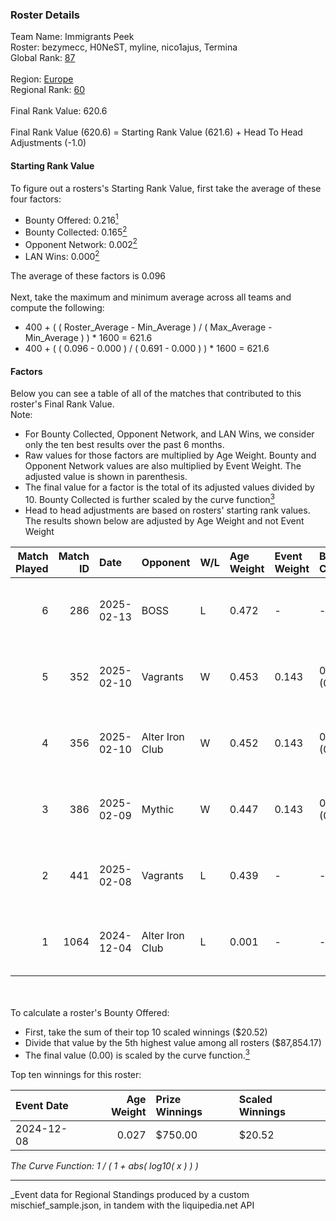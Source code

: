 ### Roster Details<br />
Team Name: Immigrants Peek<br />
Roster: bezymecc, H0NeST, myline, nico1ajus, Termina<br />
Global Rank: [87](../../standings_global_2025_06_02.md)<br />
<br />
Region: [Europe]( ../../standings_europe_2025_06_02.md)<br />
Regional Rank: [60]( ../../standings_europe_2025_06_02.md)<br />
<br />
Final Rank Value:  620.6<br />
<br />
Final Rank Value (620.6) = Starting Rank Value (621.6) + Head To Head Adjustments (-1.0)<br />

#### Starting Rank Value<br />
To figure out a rosters's Starting Rank Value, first take the average of these four factors:<br />
- Bounty Offered: 0.216[<sup>1</sup>](#table2)
- Bounty Collected: 0.165[<sup>2</sup>](#table1)
- Opponent Network: 0.002[<sup>2</sup>](#table1)
- LAN Wins: 0.000[<sup>2</sup>](#table1)

The average of these factors is 0.096<br />
<br />
Next, take the maximum and minimum average across all teams and compute the following:<br />
- 400 + ( ( Roster_Average - Min_Average ) / ( Max_Average - Min_Average ) ) * 1600 = 621.6
- 400 + ( ( 0.096 - 0.000 ) / ( 0.691 - 0.000 ) ) * 1600 = 621.6


#### Factors<br />
Below you can see a table of all of the matches that contributed to this roster's Final Rank Value.<br />
Note:<br />

- For Bounty Collected, Opponent Network, and LAN Wins, we consider only the ten best results over the past 6 months.
- Raw values for those factors are multiplied by Age Weight. Bounty and Opponent Network values are also multiplied by Event Weight. The adjusted value is shown in parenthesis.
- The final value for a factor is the total of its adjusted values divided by 10. Bounty Collected is further scaled by the curve function[<sup>3</sup>](#curveFunction)
- Head to head adjustments are based on rosters' starting rank values. The results shown below are adjusted by Age Weight and not Event Weight
<span id="table1"></span><br />


| Match Played | Match ID | Date       | Opponent        | W/L | Age Weight | Event Weight | Bounty Collected | Opponent Network | LAN Wins  | H2H Adj. | Roster                                         |
| -: | -: | :- | :- | :- | :- | :- | :- | :- | :- | -: | :- |
|            6 |      286 | 2025-02-13 | BOSS            | L   | 0.472      | -            | -                | -                | -         |    -7.26 | bezymecc, H0NeST, myline, nico1ajus, Termina   |
|            5 |      352 | 2025-02-10 | Vagrants        | W   | 0.453      | 0.143        | 0.000 (0.000)    | 0.161 (0.010)    | 0 (0.000) |     4.89 | bezymecc, H0NeST, myline, nico1ajus, Termina   |
|            4 |      356 | 2025-02-10 | Alter Iron Club | W   | 0.452      | 0.143        | 0.001 (0.000)    | 0.113 (0.007)    | 0 (0.000) |     7.29 | bezymecc, H0NeST, myline, nico1ajus, Termina   |
|            3 |      386 | 2025-02-09 | Mythic          | W   | 0.447      | 0.143        | 0.000 (0.000)    | 0.000 (0.000)    | 0 (0.000) |     3.22 | bezymecc, H0NeST, myline, nico1ajus, Termina   |
|            2 |      441 | 2025-02-08 | Vagrants        | L   | 0.439      | -            | -                | -                | -         |    -9.16 | bezymecc, H0NeST, myline, nico1ajus, Termina   |
|            1 |     1064 | 2024-12-04 | Alter Iron Club | L   | 0.001      | -            | -                | -                | -         |    -0.01 | bezymecc, H0NeST, nico1ajus, Termina, Valter0k |

<br />
<span id="table2"></span><br />
To calculate a roster's Bounty Offered:<br />

- First, take the sum of their top 10 scaled winnings ($20.52)
- Divide that value by the 5th highest value among all rosters ($87,854.17)
- The final value (0.00) is scaled by the curve function.[<sup>3</sup>](#curveFunction)

Top ten winnings for this roster:<br />

| Event Date | Age Weight | Prize Winnings | Scaled Winnings |
| :- | -: | :- | :- |
| 2024-12-08 |      0.027 | $750.00        | $20.52          |


<span id="curveFunction"></span>_The Curve Function: 1 / ( 1 + abs( log10( x ) ) )_<br />

---
_Event data for Regional Standings produced by a custom mischief_sample.json, in tandem with the liquipedia.net API<br />
